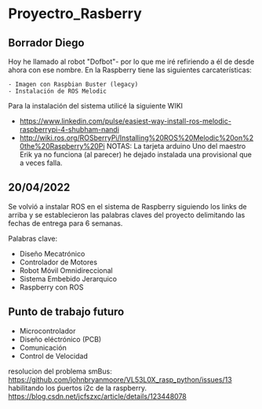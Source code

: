 # Proyectro_Rasberry


## Borrador Diego

Hoy he llamado al robot "Dofbot"- por lo que me iré refiriendo
a él de desde ahora con ese nombre. 
En la Raspberry tiene las siguientes carcaterísticas:
 
	- Imagen con Raspbian Buster (legacy) 
	- Instalación de ROS Melodic

Para la instalación del sistema utilicé la siguiente WIKI
- https://www.linkedin.com/pulse/easiest-way-install-ros-melodic-raspberrypi-4-shubham-nandi
- http://wiki.ros.org/ROSberryPi/Installing%20ROS%20Melodic%20on%20the%20Raspberry%20Pi
NOTAS: 
La tarjeta arduino Uno del maestro Erik ya no funciona (al parecer) 
he dejado instalada una provisional que a veces falla. 



## 20/04/2022

Se volvió a instalar ROS en el sistema de Raspberry siguiendo los links de arriba y se establecieron las palabras claves del proyecto delimitando 
las fechas de entrega para 6 semanas. 

Palabras clave: 
- Diseño Mecatrónico
- Controlador de Motores 
- Robot Móvil Omnidireccional 
- Sistema Embebido Jerarquico 
- Raspberry con ROS 
## Punto de trabajo futuro
- Microcontrolador
- Diseño eléctrónico (PCB)
- Comunicación 
- Control de Velocidad



resolucion del problema smBus: 
https://github.com/johnbryanmoore/VL53L0X_rasp_python/issues/13
habilitando los ṕuertos i2c de la raspberry. 
https://blog.csdn.net/jcfszxc/article/details/123448078
